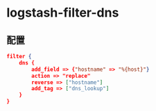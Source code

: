 # logstash-filter-dns

## 配置

```json
filter {
    dns {
        add_field => {"hostname" => "%{host}"}
        action => "replace"
        reverse => ["hostname"]
        add_tag => ["dns_lookup"]
    }
}
```
